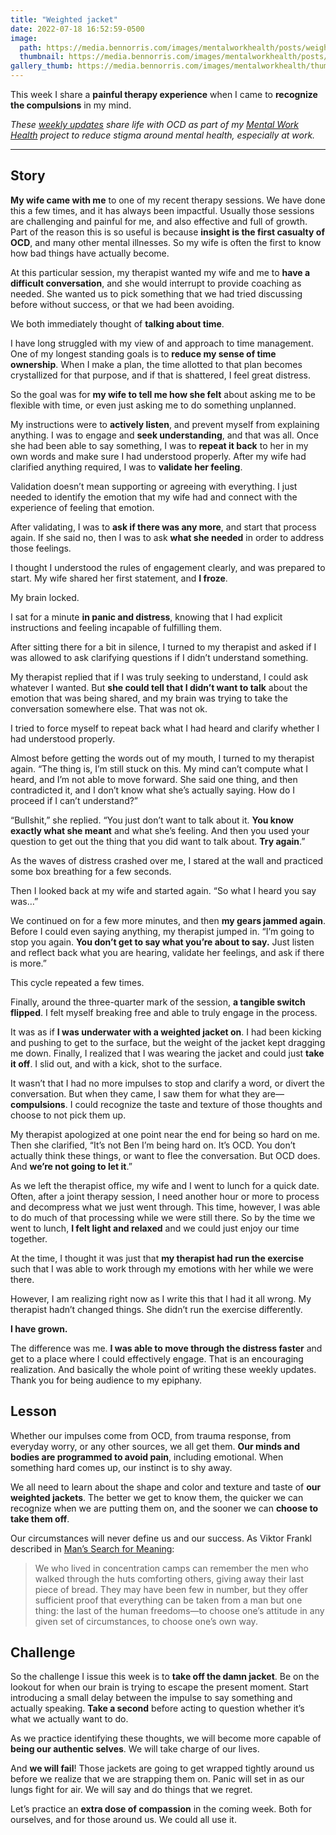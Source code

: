 ```yaml
---
title: "Weighted jacket"
date: 2022-07-18 16:52:59-0500
image: 
  path: https://media.bennorris.com/images/mentalworkhealth/posts/weighted-jacket.jpg
  thumbnail: https://media.bennorris.com/images/mentalworkhealth/posts/thumbnails/weighted-jacket.jpg
gallery_thumb: https://media.bennorris.com/images/mentalworkhealth/thumbs/weighted-jacket.jpg
---
```



This week I share a **painful therapy experience** when I came to **recognize the compulsions** in my mind.

_These [weekly updates](https://bennorris.com/tags/weekly-update/) share life with OCD as part of my [Mental Work Health](https://bennorris.com/mental-work-health) project to reduce stigma around mental health, especially at work._

***


## Story

**My wife came with me** to one of my recent therapy sessions. We have done this a few times, and it has always been impactful. Usually those sessions are challenging and painful for me, and also effective and full of growth. Part of the reason this is so useful is because **insight is the first casualty of OCD**, and many other mental illnesses. So my wife is often the first to know how bad things have actually become.

At this particular session, my therapist wanted my wife and me to **have a difficult conversation**, and she would interrupt to provide coaching as needed. She wanted us to pick something that we had tried discussing before without success, or that we had been avoiding.

We both immediately thought of **talking about time**.

I have long struggled with my view of and approach to time management. One of my longest standing goals is to **reduce my sense of time ownership**. When I make a plan, the time allotted to that plan becomes crystallized for that purpose, and if that is shattered, I feel great distress.

So the goal was for **my wife to tell me how she felt** about asking me to be flexible with time, or even just asking me to do something unplanned.

My instructions were to **actively listen**, and prevent myself from explaining anything. I was to engage and **seek understanding**, and that was all. Once she had been able to say something, I was to **repeat it back** to her in my own words and make sure I had understood properly. After my wife had clarified anything required, I was to **validate her feeling**.

Validation doesn’t mean supporting or agreeing with everything. I just needed to identify the emotion that my wife had and connect with the experience of feeling that emotion.

After validating, I was to **ask if there was any more**, and start that process again. If she said no, then I was to ask **what she needed** in order to address those feelings.

I thought I understood the rules of engagement clearly, and was prepared to start. My wife shared her first statement, and **I froze**.

My brain locked.

I sat for a minute **in panic and distress**, knowing that I had explicit instructions and feeling incapable of fulfilling them.

After sitting there for a bit in silence, I turned to my therapist and asked if I was allowed to ask clarifying questions if I didn’t understand something.

My therapist replied that if I was truly seeking to understand, I could ask whatever I wanted. But **she could tell that I didn’t want to talk** about the emotion that was being shared, and my brain was trying to take the conversation somewhere else. That was not ok.

I tried to force myself to repeat back what I had heard and clarify whether I had understood properly.

Almost before getting the words out of my mouth, I turned to my therapist again. “The thing is, I’m still stuck on this. My mind can’t compute what I heard, and I’m not able to move forward. She said one thing, and then contradicted it, and I don’t know what she’s actually saying. How do I proceed if I can’t understand?”

“Bullshit,” she replied. “You just don’t want to talk about it. **You know exactly what she meant** and what she’s feeling. And then you used your question to get out the thing that you did want to talk about. **Try again**.”

As the waves of distress crashed over me, I stared at the wall and practiced some box breathing for a few seconds.

Then I looked back at my wife and started again. “So what I heard you say was…”

We continued on for a few more minutes, and then **my gears jammed again**. Before I could even saying anything, my therapist jumped in. “I’m going to stop you again. **You don’t get to say what you’re about to say.** Just listen and reflect back what you are hearing, validate her feelings, and ask if there is more.”

This cycle repeated a few times.

Finally, around the three-quarter mark of the session, **a tangible switch flipped**. I felt myself breaking free and able to truly engage in the process.

It was as if **I was underwater with a weighted jacket on**. I had been kicking and pushing to get to the surface, but the weight of the jacket kept dragging me down. Finally, I realized that I was wearing the jacket and could just **take it off**. I slid out, and with a kick, shot to the surface.

It wasn’t that I had no more impulses to stop and clarify a word, or divert the conversation. But when they came, I saw them for what they are—**compulsions**. I could recognize the taste and texture of those thoughts and choose to not pick them up.

My therapist apologized at one point near the end for being so hard on me. Then she clarified, “It’s not Ben I’m being hard on. It’s OCD. You don’t actually think these things, or want to flee the conversation. But OCD does. And **we’re not going to let it**.”

As we left the therapist office, my wife and I went to lunch for a quick date. Often, after a joint therapy session, I need another hour or more to process and decompress what we just went through. This time, however, I was able to do much of that processing while we were still there. So by the time we went to lunch, **I felt light and relaxed** and we could just enjoy our time together.

At the time, I thought it was just that **my therapist had run the exercise** such that I was able to work through my emotions with her while we were there.

However, I am realizing right now as I write this that I had it all wrong. My therapist hadn’t changed things. She didn’t run the exercise differently.

**I have grown.**

The difference was me. **I was able to move through the distress faster** and get to a place where I could effectively engage. That is an encouraging realization. And basically the whole point of writing these weekly updates. Thank you for being audience to my epiphany.


## Lesson

Whether our impulses come from OCD, from trauma response, from everyday worry, or any other sources, we all get them. **Our minds and bodies are programmed to avoid pain**, including emotional. When something hard comes up, our instinct is to shy away.

We all need to learn about the shape and color and texture and taste of **our weighted jackets**. The better we get to know them, the quicker we can recognize when we are putting them on, and the sooner we can **choose to take them off**.

Our circumstances will never define us and our success. As Viktor Frankl described in [Man’s Search for Meaning](https://en.wikipedia.org/wiki/Man%27s_Search_for_Meaning):

> We who lived in concentration camps can remember the men who walked through the huts comforting others, giving away their last piece of bread. They may have been few in number, but they offer sufficient proof that everything can be taken from a man but one thing: the last of the human freedoms—to choose one’s attitude in any given set of circumstances, to choose one’s own way.


## Challenge

So the challenge I issue this week is to **take off the damn jacket**. Be on the lookout for when our brain is trying to escape the present moment. Start introducing a small delay between the impulse to say something and actually speaking. **Take a second** before acting to question whether it’s what we actually want to do.

As we practice identifying these thoughts, we will become more capable of **being our authentic selves**. We will take charge of our lives.

And **we will fail**! Those jackets are going to get wrapped tightly around us before we realize that we are strapping them on. Panic will set in as our lungs fight for air. We will say and do things that we regret.

Let’s practice an **extra dose of compassion** in the coming week. Both for ourselves, and for those around us. We could all use it.

